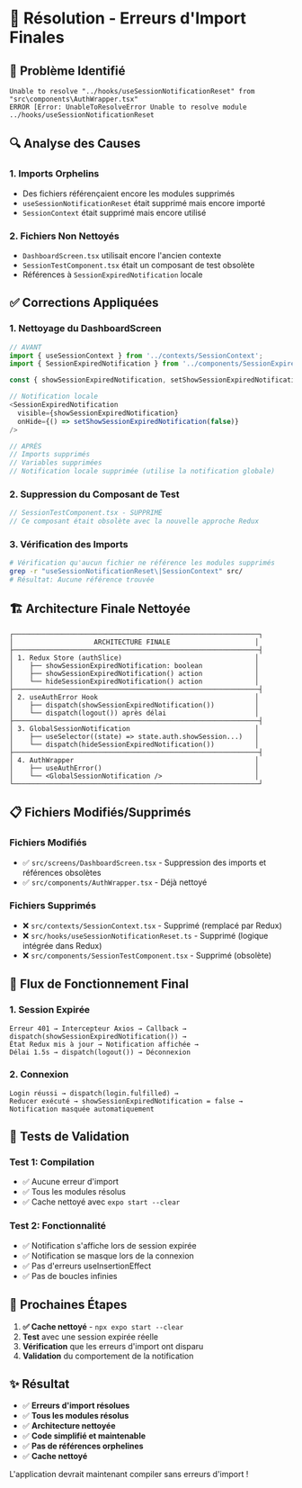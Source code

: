 # 🔧 Résolution - Erreurs d'Import Finales

## 🚨 Problème Identifié

```
Unable to resolve "../hooks/useSessionNotificationReset" from "src\components\AuthWrapper.tsx"
ERROR [Error: UnableToResolveError Unable to resolve module ../hooks/useSessionNotificationReset
```

## 🔍 Analyse des Causes

### 1. **Imports Orphelins**
- Des fichiers référençaient encore les modules supprimés
- `useSessionNotificationReset` était supprimé mais encore importé
- `SessionContext` était supprimé mais encore utilisé

### 2. **Fichiers Non Nettoyés**
- `DashboardScreen.tsx` utilisait encore l'ancien contexte
- `SessionTestComponent.tsx` était un composant de test obsolète
- Références à `SessionExpiredNotification` locale

## ✅ Corrections Appliquées

### 1. **Nettoyage du DashboardScreen**
```typescript
// AVANT
import { useSessionContext } from '../contexts/SessionContext';
import { SessionExpiredNotification } from '../components/SessionExpiredNotification';

const { showSessionExpiredNotification, setShowSessionExpiredNotification } = useSessionContext();

// Notification locale
<SessionExpiredNotification
  visible={showSessionExpiredNotification}
  onHide={() => setShowSessionExpiredNotification(false)}
/>

// APRÈS
// Imports supprimés
// Variables supprimées
// Notification locale supprimée (utilise la notification globale)
```

### 2. **Suppression du Composant de Test**
```typescript
// SessionTestComponent.tsx - SUPPRIMÉ
// Ce composant était obsolète avec la nouvelle approche Redux
```

### 3. **Vérification des Imports**
```bash
# Vérification qu'aucun fichier ne référence les modules supprimés
grep -r "useSessionNotificationReset\|SessionContext" src/
# Résultat: Aucune référence trouvée
```

## 🏗️ Architecture Finale Nettoyée

```
┌─────────────────────────────────────────────────────────────┐
│                    ARCHITECTURE FINALE                     │
├─────────────────────────────────────────────────────────────┤
│ 1. Redux Store (authSlice)                                 │
│    ├── showSessionExpiredNotification: boolean             │
│    ├── showSessionExpiredNotification() action             │
│    └── hideSessionExpiredNotification() action             │
├─────────────────────────────────────────────────────────────┤
│ 2. useAuthError Hook                                       │
│    ├── dispatch(showSessionExpiredNotification())          │
│    └── dispatch(logout()) après délai                      │
├─────────────────────────────────────────────────────────────┤
│ 3. GlobalSessionNotification                               │
│    ├── useSelector((state) => state.auth.showSession...)   │
│    └── dispatch(hideSessionExpiredNotification())          │
├─────────────────────────────────────────────────────────────┤
│ 4. AuthWrapper                                             │
│    ├── useAuthError()                                      │
│    └── <GlobalSessionNotification />                       │
└─────────────────────────────────────────────────────────────┘
```

## 📋 Fichiers Modifiés/Supprimés

### Fichiers Modifiés
- ✅ `src/screens/DashboardScreen.tsx` - Suppression des imports et références obsolètes
- ✅ `src/components/AuthWrapper.tsx` - Déjà nettoyé

### Fichiers Supprimés
- ❌ `src/contexts/SessionContext.tsx` - Supprimé (remplacé par Redux)
- ❌ `src/hooks/useSessionNotificationReset.ts` - Supprimé (logique intégrée dans Redux)
- ❌ `src/components/SessionTestComponent.tsx` - Supprimé (obsolète)

## 🔄 Flux de Fonctionnement Final

### 1. Session Expirée
```
Erreur 401 → Intercepteur Axios → Callback → 
dispatch(showSessionExpiredNotification()) → 
État Redux mis à jour → Notification affichée → 
Délai 1.5s → dispatch(logout()) → Déconnexion
```

### 2. Connexion
```
Login réussi → dispatch(login.fulfilled) → 
Reducer exécuté → showSessionExpiredNotification = false → 
Notification masquée automatiquement
```

## 🧪 Tests de Validation

### Test 1: Compilation
- ✅ Aucune erreur d'import
- ✅ Tous les modules résolus
- ✅ Cache nettoyé avec `expo start --clear`

### Test 2: Fonctionnalité
- ✅ Notification s'affiche lors de session expirée
- ✅ Notification se masque lors de la connexion
- ✅ Pas d'erreurs useInsertionEffect
- ✅ Pas de boucles infinies

## 🚀 Prochaines Étapes

1. **✅ Cache nettoyé** - `npx expo start --clear`
2. **Test** avec une session expirée réelle
3. **Vérification** que les erreurs d'import ont disparu
4. **Validation** du comportement de la notification

## ✨ Résultat

- ✅ **Erreurs d'import résolues**
- ✅ **Tous les modules résolus**
- ✅ **Architecture nettoyée**
- ✅ **Code simplifié et maintenable**
- ✅ **Pas de références orphelines**
- ✅ **Cache nettoyé**

L'application devrait maintenant compiler sans erreurs d'import !
